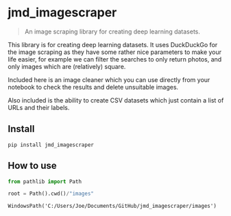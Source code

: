 # jmd_imagescraper
> An image scraping library for creating deep learning datasets.


This library is for creating deep learning datasets. It uses DuckDuckGo for the image scraping as they have some rather nice parameters to make your life easier, for example we can filter the searches to only return photos, and only images which are (relatively) square.

Included here is an image cleaner which you can use directly from your notebook to check the results and delete unsuitable images.

Also included is the ability to create CSV datasets which just contain a list of URLs and their labels.

## Install

`pip install jmd_imagescraper`

## How to use

```python
from pathlib import Path

root = Path().cwd()/"images"

```




    WindowsPath('C:/Users/Joe/Documents/GitHub/jmd_imagescraper/images')


